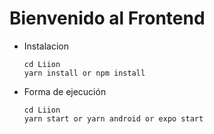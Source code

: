 # Bienvenido al Frontend
* Instalacion
  ```
  cd Liion
  yarn install or npm install
  ```
* Forma de ejecución
  ```
  cd Liion
  yarn start or yarn android or expo start
  ```